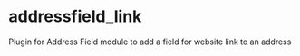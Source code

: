 addressfield_link
=================

Plugin for Address Field module to add a field for website link to an address